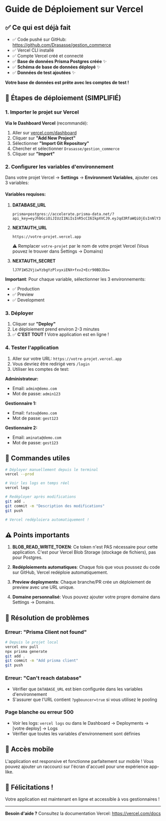 # Guide de Déploiement sur Vercel

## ✅ Ce qui est déjà fait

- ✅ Code pushé sur GitHub: https://github.com/Drasasse/gestion_commerce
- ✅ Vercel CLI installé
- ✅ Compte Vercel créé et connecté
- ✅ **Base de données Prisma Postgres créée** ✨
- ✅ **Schéma de base de données déployé** ✨
- ✅ **Données de test ajoutées** ✨

**Votre base de données est prête avec les comptes de test !**

## 🚀 Étapes de déploiement (SIMPLIFIÉ)

### 1. Importer le projet sur Vercel

**Via le Dashboard Vercel** (recommandé):

1. Aller sur [vercel.com/dashboard](https://vercel.com/dashboard)
2. Cliquer sur **"Add New Project"**
3. Sélectionner **"Import Git Repository"**
4. Chercher et sélectionner `Drasasse/gestion_commerce`
5. Cliquer sur **"Import"**

### 2. Configurer les variables d'environnement

Dans votre projet Vercel → **Settings** → **Environment Variables**, ajouter ces 3 variables:

#### Variables requises:

1. **DATABASE_URL**
   ```
   prisma+postgres://accelerate.prisma-data.net/?api_key=eyJhbGciOiJIUzI1NiIsInR5cCI6IkpXVCJ9.eyJqd3RfaWQiOjEsInNlY3VyZV9rZXkiOiJza19TanBpcUNmUThJcFpCZHB1MU5BMzciLCJhcGlfa2V5IjoiMDFLNzRTVjIyV00wM0FDMDAyWlpWV0E3Q0oiLCJ0ZW5hbnRfaWQiOiIwYzgzMmU1Mjk2MzJiYjU2M2JiODFhNDJjYTg5MDMyMTJmYTIyYTY0NmU5MTk0NjUxNTIzYjRmNTZhNWNiMmZlIiwiaW50ZXJuYWxfc2VjcmV0IjoiOWQ1YWU2ZTctOGZjMS00ZmMxLTlkN2ItYzM5ZGRlYjQ1MDQ4In0.dzdH0125c4jf04k0JqONOndbc1YL7hXUOyIfbvYbbPM
   ```

2. **NEXTAUTH_URL**
   ```
   https://votre-projet.vercel.app
   ```
   ⚠️ Remplacer `votre-projet` par le nom de votre projet Vercel
   (Vous pouvez le trouver dans Settings → Domains)

3. **NEXTAUTH_SECRET**
   ```
   lJ7F1WS2VjiwYzbgYzPlvyxiENX+fxv2+Ecr90BDJDo=
   ```

**Important**: Pour chaque variable, sélectionner les 3 environnements:
- ✅ Production
- ✅ Preview
- ✅ Development

### 3. Déployer

1. Cliquer sur **"Deploy"**
2. Le déploiement prend environ 2-3 minutes
3. ✅ **C'EST TOUT !** Votre application est en ligne !

### 4. Tester l'application

1. Aller sur votre URL: `https://votre-projet.vercel.app`
2. Vous devriez être redirigé vers `/login`
3. Utiliser les comptes de test:

**Administrateur:**
- Email: `admin@demo.com`
- Mot de passe: `admin123`

**Gestionnaire 1:**
- Email: `fatou@demo.com`
- Mot de passe: `gest123`

**Gestionnaire 2:**
- Email: `aminata@demo.com`
- Mot de passe: `gest123`

## 🔧 Commandes utiles

```bash
# Déployer manuellement depuis le terminal
vercel --prod

# Voir les logs en temps réel
vercel logs

# Redéployer après modifications
git add .
git commit -m "Description des modifications"
git push

# Vercel redéploiera automatiquement !
```

## ⚠️ Points importants

1. **BLOB_READ_WRITE_TOKEN**: Ce token n'est PAS nécessaire pour cette application. C'est pour Vercel Blob Storage (stockage de fichiers), pas pour Postgres.

2. **Redéploiements automatiques**: Chaque fois que vous poussez du code sur GitHub, Vercel redéploie automatiquement.

3. **Preview deployments**: Chaque branche/PR crée un déploiement de preview avec une URL unique.

4. **Domaine personnalisé**: Vous pouvez ajouter votre propre domaine dans Settings → Domains.

## 🐛 Résolution de problèmes

### Erreur: "Prisma Client not found"
```bash
# Depuis le projet local
vercel env pull
npx prisma generate
git add .
git commit -m "Add prisma client"
git push
```

### Erreur: "Can't reach database"
- Vérifier que `DATABASE_URL` est bien configurée dans les variables d'environnement
- S'assurer que l'URL contient `?pgbouncer=true` si vous utilisez le pooling

### Page blanche ou erreur 500
- Voir les logs: `vercel logs` ou dans le Dashboard → Deployments → [votre deploy] → Logs
- Vérifier que toutes les variables d'environnement sont définies

## 📱 Accès mobile

L'application est responsive et fonctionne parfaitement sur mobile !
Vous pouvez ajouter un raccourci sur l'écran d'accueil pour une expérience app-like.

## 🎉 Félicitations !

Votre application est maintenant en ligne et accessible à vos gestionnaires !

---

**Besoin d'aide ?** Consultez la documentation Vercel: https://vercel.com/docs
